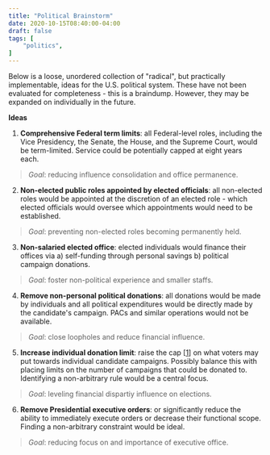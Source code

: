 ```yaml
---
title: "Political Brainstorm"
date: 2020-10-15T08:40:00-04:00
draft: false
tags: [
	"politics",
]
---
```


Below is a loose, unordered collection of "radical", but practically implementable, ideas for the U.S. political system. These have not been evaluated for completeness - this is a braindump. However, they may be expanded on individually in the future.

**Ideas**

1. **Comprehensive Federal term limits**: all Federal-level roles, including the Vice Presidency, the Senate, the House, and the Supreme Court, would be term-limited. Service could be potentially capped at eight years each. 

> _Goal_: reducing influence consolidation and office permanence.

2. **Non-elected public roles appointed by elected officials**: all non-elected roles would be appointed at the discretion of an elected role - which elected officials would oversee which appointments would need to be established.

> _Goal_: preventing non-elected roles becoming permanently held.

3. **Non-salaried elected office**: elected individuals would finance their offices via a) self-funding through personal savings b) political campaign donations.

> _Goal_: foster non-political experience and smaller staffs.

4. **Remove non-personal political donations**: all donations would be made by individuals and all political expenditures would be directly made by the candidate's campaign. PACs and similar operations would not be available.

> _Goal_: close loopholes and reduce financial influence.

5. **Increase individual donation limit**: raise the cap [[1](https://www.fec.gov/help-candidates-and-committees/candidate-taking-receipts/contribution-limits/ "Contribution limits - Federal Election Commission")] on what voters may put towards individual candidate campaigns. Possibly balance this with placing limits on the number of campaigns that could be donated to. Identifying a non-arbitrary rule would be a central focus.

> _Goal_: leveling financial dispartiy influence on elections.

6. **Remove Presidential executive orders**: or significantly reduce the ability to immediately execute orders or decrease their functional scope. Finding a non-arbitrary constraint would be ideal.

> _Goal_: reducing focus on and importance of executive office.
